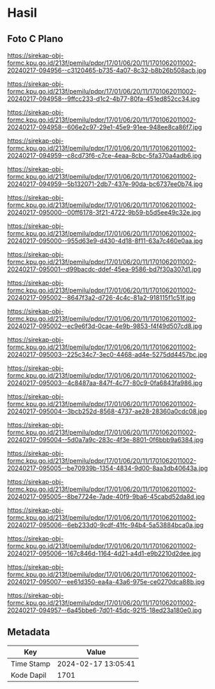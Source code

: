 # Hasil

## Foto C Plano

https://sirekap-obj-formc.kpu.go.id/213f/pemilu/pdpr/17/01/06/20/11/1701062011002-20240217-094956--c3120465-b735-4a07-8c32-b8b26b508acb.jpg

https://sirekap-obj-formc.kpu.go.id/213f/pemilu/pdpr/17/01/06/20/11/1701062011002-20240217-094958--9ffcc233-d1c2-4b77-80fa-451ed852cc34.jpg

https://sirekap-obj-formc.kpu.go.id/213f/pemilu/pdpr/17/01/06/20/11/1701062011002-20240217-094958--606e2c97-29e1-45e9-91ee-948ee8ca86f7.jpg

https://sirekap-obj-formc.kpu.go.id/213f/pemilu/pdpr/17/01/06/20/11/1701062011002-20240217-094959--c8cd73f6-c7ce-4eaa-8cbc-5fa370a4adb6.jpg

https://sirekap-obj-formc.kpu.go.id/213f/pemilu/pdpr/17/01/06/20/11/1701062011002-20240217-094959--5b132071-2db7-437e-90da-bc6737ee0b74.jpg

https://sirekap-obj-formc.kpu.go.id/213f/pemilu/pdpr/17/01/06/20/11/1701062011002-20240217-095000--00ff6178-3f21-4722-9b59-b5d5ee49c32e.jpg

https://sirekap-obj-formc.kpu.go.id/213f/pemilu/pdpr/17/01/06/20/11/1701062011002-20240217-095000--955d63e9-d430-4d18-8f11-63a7c460e0aa.jpg

https://sirekap-obj-formc.kpu.go.id/213f/pemilu/pdpr/17/01/06/20/11/1701062011002-20240217-095001--d99bacdc-ddef-45ea-9586-bd7f30a307d1.jpg

https://sirekap-obj-formc.kpu.go.id/213f/pemilu/pdpr/17/01/06/20/11/1701062011002-20240217-095002--8647f3a2-d726-4c4c-81a2-918115f1c51f.jpg

https://sirekap-obj-formc.kpu.go.id/213f/pemilu/pdpr/17/01/06/20/11/1701062011002-20240217-095002--ec9e6f3d-0cae-4e9b-9853-f4f49d507cd8.jpg

https://sirekap-obj-formc.kpu.go.id/213f/pemilu/pdpr/17/01/06/20/11/1701062011002-20240217-095003--225c34c7-3ec0-4468-ad4e-5275dd4457bc.jpg

https://sirekap-obj-formc.kpu.go.id/213f/pemilu/pdpr/17/01/06/20/11/1701062011002-20240217-095003--4c8487aa-847f-4c77-80c9-0fa6843fa986.jpg

https://sirekap-obj-formc.kpu.go.id/213f/pemilu/pdpr/17/01/06/20/11/1701062011002-20240217-095004--3bcb252d-8568-4737-ae28-28360a0cdc08.jpg

https://sirekap-obj-formc.kpu.go.id/213f/pemilu/pdpr/17/01/06/20/11/1701062011002-20240217-095004--5d0a7a9c-283c-4f3e-8801-0f6bbb9a6384.jpg

https://sirekap-obj-formc.kpu.go.id/213f/pemilu/pdpr/17/01/06/20/11/1701062011002-20240217-095005--be70939b-1354-4834-9d00-8aa3db40643a.jpg

https://sirekap-obj-formc.kpu.go.id/213f/pemilu/pdpr/17/01/06/20/11/1701062011002-20240217-095005--8be7724e-7ade-40f9-9ba6-45cabd52da8d.jpg

https://sirekap-obj-formc.kpu.go.id/213f/pemilu/pdpr/17/01/06/20/11/1701062011002-20240217-095006--6eb233d0-9cdf-41fc-94b4-5a53884bca0a.jpg

https://sirekap-obj-formc.kpu.go.id/213f/pemilu/pdpr/17/01/06/20/11/1701062011002-20240217-095006--167c846d-1164-4d21-a4d1-e9b2210d2dee.jpg

https://sirekap-obj-formc.kpu.go.id/213f/pemilu/pdpr/17/01/06/20/11/1701062011002-20240217-095007--ee61d350-ea4a-43a6-975e-ce0270dca88b.jpg

https://sirekap-obj-formc.kpu.go.id/213f/pemilu/pdpr/17/01/06/20/11/1701062011002-20240217-094957--6a45bbe6-7d01-45dc-9215-18ed23a180e0.jpg


## Metadata

| Key        | Value               |
| ---------- | ------------------- |
| Time Stamp | 2024-02-17 13:05:41 |
| Kode Dapil | 1701                |




